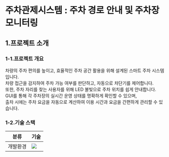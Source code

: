 # 주차관제시스템 : 주차 경로 안내 및 주차장 모니터링
## 1.프로젝트 소개
### 1-1.프로젝트 개요
차량의 주차 편의를 높이고, 효율적인 주차 공간 활용을 위해 설계된 스마트 주차 시스템입니다.<br />
차량 접근을 감지하여 주차 가능 여부를 판단하고, 자동으로 차단기를 제어합니다.<br /> 
또한, 주차 자리를 찾는 사용자를 위해 LED 불빛으로 주차 위치를 쉽게 안내합니다.<br />
GUI를 통해 각 주차장의 실시간 운영 상태를 명확하게 확인할 수 있으며,<br /> 
출차 시에는 주차 요금을 자동으로 계산하여 이용 시간과 요금을 간편하게 관리할 수 있습니다.<br /> 
### 1-2.기술 스택
|분류|기술|
|---|---|
|개발환경|<img src="https://img.shields.io/badge/linux-#FCC624?style=for-the-badge&logo=linux&logoColor=white">|

